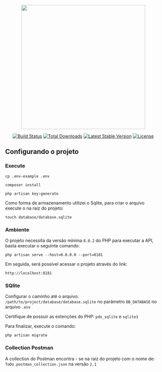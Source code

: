 <p align="center"><a href="https://laravel.com" target="_blank"><img src="https://raw.githubusercontent.com/laravel/art/master/logo-lockup/5%20SVG/2%20CMYK/1%20Full%20Color/laravel-logolockup-cmyk-red.svg" width="400"></a></p>

<p align="center">
<a href="https://travis-ci.org/laravel/framework"><img src="https://travis-ci.org/laravel/framework.svg" alt="Build Status"></a>
<a href="https://packagist.org/packages/laravel/framework"><img src="https://img.shields.io/packagist/dt/laravel/framework" alt="Total Downloads"></a>
<a href="https://packagist.org/packages/laravel/framework"><img src="https://img.shields.io/packagist/v/laravel/framework" alt="Latest Stable Version"></a>
<a href="https://packagist.org/packages/laravel/framework"><img src="https://img.shields.io/packagist/l/laravel/framework" alt="License"></a>
</p>

## Configurando o projeto

### Execute

``cp .env-example .env`` 

``composer install``

``php artisan key:generate``

Como forma de armazenamento utilizei o Sqlite, para criar o arquivo execute o  na raiz do projeto: 

`touch database/database.sqlite`

### Ambiente

O projeto necessita da versão mínima `8.0.2` do PHP para executar a API, basta executar o
seguinte comando:

``php artisan serve --host=0.0.0.0 --port=8181``

Em seguida, será possível acessar o projeto através do link:

``http://localhost:8181``


### SQlite

Configurar o caminho até o  arquivo: `/path/to/project/database/database.sqlite` no parâmetro `DB_DATABASE` no arquivo `.env`

Certifique de possuir as extenções do PHP: `pdo_sqlite` e `sqlite3` 

Para finalizar, execute o comando:

 ``php artisan migrate``

### Collection Postman

A collection do Postman encontra - se na raiz do projeto com o nome de: `ToDo.postman_collection.json` na versão 
`2.1`
